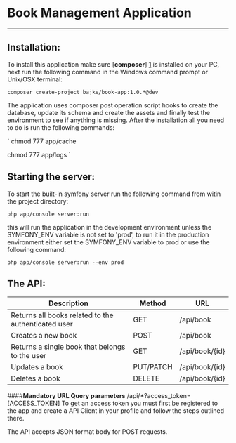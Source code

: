 Book Management Application
===========================
--------------
Installation:
------------
To install this application make sure [**composer**] [1] is installed on your PC,
next run the following command in the Windows command prompt or Unix/OSX terminal:

`composer create-project bajke/book-app:1.0.*@dev`

The application uses composer post operation script hooks to create the database, update its schema and create the assets
and finally test the environment to see if anything is missing.
After the installation all you need to do is run the following commands:

`
chmod 777 app/cache

chmod 777 app/logs
`

Starting the server:
--------------------
To start the built-in symfony server run the following command from witin the project directory:

`php app/console server:run`

this will run the application in the development environment unless the SYMFONY_ENV variable is not set to 'prod',
to run it in the production environment either set the SYMFONY_ENV variable to prod or use the following command:

`php app/console server:run --env prod`

The API:
--------
| Description | Method | URL |
| --- | --- | --- |
| Returns all books related to the authenticated user | GET | /api/book |
| Creates a new book | POST | /api/book |
| Returns a single book that belongs to the user | GET | /api/book/{id} |
| Updates a book | PUT/PATCH | /api/book/{id} |
| Deletes a book | DELETE | /api/book/{id} |

####**Mandatory URL Query parameters**
/api/*?access_token=[ACCESS_TOKEN]
To get an access token you must first be registered to the app and create a API Client in your profile
and follow the steps outlined there.

The API accepts JSON format body for POST requests.


[1]: https://getcomposer.org/download/
